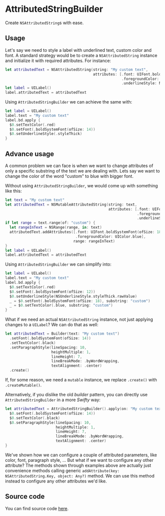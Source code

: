 # AttributedStringBuilder

Create `NSAttributedString`s with ease. 

## Usage

Let's say we need to style a label with underlined text, custom color and font. A standard strategy would be to create a `NSAttributedString` instance and initialize it with required attributes. For instance:

```swift
let attributedText = NSAttributedString(string: "My custom text",
                                        attributes: [.font: UIFont.boldSystemFont(ofSize: 14),
                                                     .foregroundColor: UIColor.red,
                                                     .underlineStyle: NSUnderlineStyle.styleSingle.rawValue])
let label = UILabel()
label.attributedText = attributedText
```

Using `AttributedStringBuilder` we can achieve the same with:

```swift
let label = UILabel()
label.text = "My custom text"
label.bd.apply {
  $0.setTextColor(.red)
  $0.setFont(.boldSystemFont(ofSize: 14))
  $0.setUnderlineStyle(.styleThick)
}
```

## Advance usage

A common problem we can face is when we want to change attributes of only a specific substring of the text we are dealing with. Lets say we want to change the color of the word "custom" to blue with bigger font.

Without using `AttributedStringBuilder`, we would come up with something like this:

```swift
let text = "My custom text"
let attributedText = NSMutableAttributedString(string: text,
                                               attributes: [.font: UIFont.boldSystemFont(ofSize: 14), 
                                                            .foregroundColor: UIColor.red,
                                                            .underlineStyle: NSUnderlineStyle.styleSingle.rawValue])
if let range = text.range(of: "custom") {
  let rangeInText = NSRange(range, in: text)
  attributedText.addAttributes([.font: UIFont.boldSystemFont(ofSize: 18),
                                .foregroundColor: UIColor.blue], 
                               range: rangeInText)
}
let label = UILabel()
label.attributedText = attributedText
```

Using `AttributedStringBuilder` we can simplify into:

```swift
let label = UILabel()
label.text = "My custom text"
label.bd.apply {
  $0.setTextColor(.red)
  $0.setFont(.boldSystemFont(ofSize: 12))
  $0.setUnderlineStyle(NSUnderlineStyle.styleThick.rawValue)
  _ = $0.setFont(.boldSystemFont(ofSize: 18), substring: "custom")
  _ = $0.setTextColor(.blue, substring: "custom")
}
```

What if we need an actual `NSAttributedString` instance, not just applying changes to a `UILabel`? We can do that as well:

```swift
let attributedText = Builder(text: "My custom text")
  .setFont(.boldSystemFont(ofSize: 14))
  .setTextColor(.black)
  .setParagraphStyle(lineSpacing: 10,
                     heightMultiple: 1,
                     lineHeight: 7,
                     lineBreakMode: .byWordWrapping,
                     textAlignment: .center)
  .create()
```

If, for some reason, we need a `mutable` instance, we replace `.create()` with `.createMutable()`.

Alternatively, if you dislike the old _builder_ pattern, you can directly use `AttributedStringBuilder` in a more _Swifty_ way:

```swift
let attributedText = AttributedStringBuilder().apply(on: "My custom text") {
  $0.setFont(.boldSystemFont(ofSize: 14))
  $0.setTextColor(.black)
  $0.setParagraphStyle(lineSpacing: 10,
                       heightMultiple: 1,
                       lineHeight: 7,
                       lineBreakMode: .byWordWrapping,
                       textAlignment: .center)
}
```

We've shown how we can configure a couple of attributed parameters, like color, font, paragraph style, ... But what if we want to configure any other attribute? 
The methods shown through examples above are actually just convenience methods calling generic `addAttribute(key: NSAttributedString.Key, object: Any?)` method. We can use this method instead to configure any other attributes we'd like. 

## Source code
You can find source code [here](/Sources/Utilities/AttributedStringBuilder).
